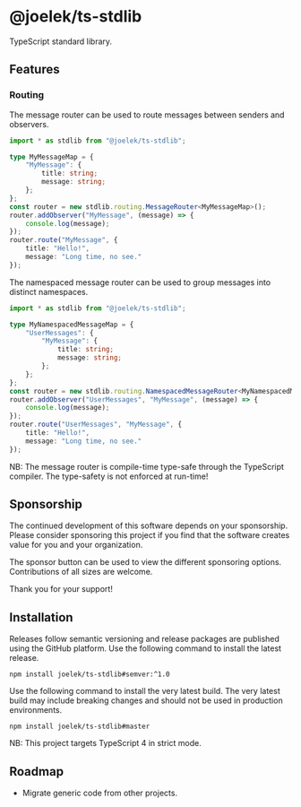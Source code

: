 # @joelek/ts-stdlib

TypeScript standard library.

## Features

### Routing

The message router can be used to route messages between senders and observers.

```ts
import * as stdlib from "@joelek/ts-stdlib";

type MyMessageMap = {
	"MyMessage": {
		title: string;
		message: string;
	};
};
const router = new stdlib.routing.MessageRouter<MyMessageMap>();
router.addObserver("MyMessage", (message) => {
	console.log(message);
});
router.route("MyMessage", {
	title: "Hello!",
	message: "Long time, no see."
});
```

The namespaced message router can be used to group messages into distinct namespaces.

```ts
import * as stdlib from "@joelek/ts-stdlib";

type MyNamespacedMessageMap = {
	"UserMessages": {
		"MyMessage": {
			title: string;
			message: string;
		};
	};
};
const router = new stdlib.routing.NamespacedMessageRouter<MyNamespacedMessageMap>();
router.addObserver("UserMessages", "MyMessage", (message) => {
	console.log(message);
});
router.route("UserMessages", "MyMessage", {
	title: "Hello!",
	message: "Long time, no see."
});
```

NB: The message router is compile-time type-safe through the TypeScript compiler. The type-safety is not enforced at run-time!

## Sponsorship

The continued development of this software depends on your sponsorship. Please consider sponsoring this project if you find that the software creates value for you and your organization.

The sponsor button can be used to view the different sponsoring options. Contributions of all sizes are welcome.

Thank you for your support!

## Installation

Releases follow semantic versioning and release packages are published using the GitHub platform. Use the following command to install the latest release.

```
npm install joelek/ts-stdlib#semver:^1.0
```

Use the following command to install the very latest build. The very latest build may include breaking changes and should not be used in production environments.

```
npm install joelek/ts-stdlib#master
```

NB: This project targets TypeScript 4 in strict mode.

## Roadmap

* Migrate generic code from other projects.
